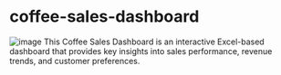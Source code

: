 # coffee-sales-dashboard
![image](https://github.com/user-attachments/assets/4f72f1df-d325-4b01-ab98-d872acd27a26)
This Coffee Sales Dashboard is an interactive Excel-based dashboard that provides key insights into sales performance, revenue trends, and customer preferences.
